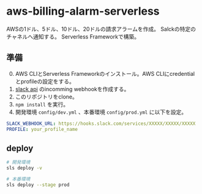 # aws-billing-alarm-serverless

AWSの1ドル、5ドル、10ドル、20ドルの請求アラームを作成。
Salckの特定のチャネルへ通知する。
Serverless Frameworkで構築。

## 準備

0. AWS CLIとServerless Frameworkのインストール。AWS CLIにcredentialとprofileの設定をする。
1. [slack api](https://api.slack.com/apps) のincomming webhookを作成する。
2. このリポジトリをclone。
3. `npm install` を実行。
3. 開発環境 `config/dev.yml` 、本番環境 `config/prod.yml` に以下を設定。

```yml
SLACK_WEBHOOK_URL: https://hooks.slack.com/services/XXXXX/XXXXX/XXXXX
PROFILE: your_profile_name
```

## deploy

```bash
# 開発環境
sls deploy -v

# 本番環境
sls deploy --stage prod
```
